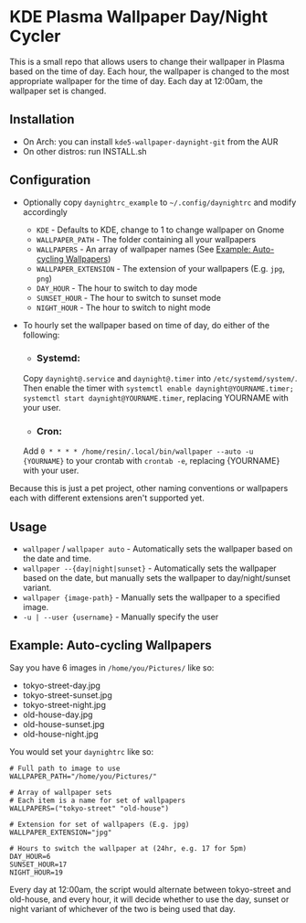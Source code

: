 # KDE Plasma Wallpaper Day/Night Cycler
This is a small repo that allows users to change their wallpaper in Plasma based on the time of day. Each hour, the wallpaper is changed to the most appropriate wallpaper for the time of day. Each day at 12:00am, the wallpaper set is changed.

## Installation
* On Arch: you can install `kde5-wallpaper-daynight-git` from the AUR
* On other distros: run INSTALL.sh

## Configuration
* Optionally copy `daynightrc_example` to `~/.config/daynightrc` and modify accordingly
	* `KDE` - Defaults to KDE, change to 1 to change wallpaper on Gnome
    * `WALLPAPER_PATH` - The folder containing all your wallpapers
	* `WALLPAPERS` - An array of wallpaper names (See [Example: Auto-cycling Wallpapers](#example-auto-cycling-wallpapers))
	* `WALLPAPER_EXTENSION` - The extension of your wallpapers (E.g. `jpg`, `png`)
	* `DAY_HOUR` - The hour to switch to day mode
	* `SUNSET_HOUR` - The hour to switch to sunset mode
	* `NIGHT_HOUR` - The hour to switch to night mode
* To hourly set the wallpaper based on time of day, do either of the following:
    * ### Systemd:

    Copy `daynight@.service` and `daynight@.timer` into `/etc/systemd/system/`. Then enable the timer with `systemctl enable daynight@YOURNAME.timer; systemctl start daynight@YOURNAME.timer`, replacing YOURNAME with your user.
    * ### Cron:

    Add `0 * * * * /home/resin/.local/bin/wallpaper --auto -u {YOURNAME}` to your crontab with `crontab -e`, replacing {YOURNAME} with your user.

Because this is just a pet project, other naming conventions or wallpapers each with different extensions aren't supported yet.
## Usage
* `wallpaper` / `wallpaper auto` - Automatically sets the wallpaper based on the date and time.
* `wallpaper --{day|night|sunset}` - Automatically sets the wallpaper based on the date, but manually sets the wallpaper to day/night/sunset variant.
* `wallpaper {image-path}` - Manually sets the wallpaper to a specified image.
* `-u | --user {username}` - Manually specify the user

## Example: Auto-cycling Wallpapers
Say you have 6 images in `/home/you/Pictures/` like so:
* tokyo-street-day.jpg
* tokyo-street-sunset.jpg
* tokyo-street-night.jpg
* old-house-day.jpg
* old-house-sunset.jpg
* old-house-night.jpg

You would set your `daynightrc` like so:
```
# Full path to image to use
WALLPAPER_PATH="/home/you/Pictures/"

# Array of wallpaper sets
# Each item is a name for set of wallpapers
WALLPAPERS=("tokyo-street" "old-house")

# Extension for set of wallpapers (E.g. jpg)
WALLPAPER_EXTENSION="jpg"

# Hours to switch the wallpaper at (24hr, e.g. 17 for 5pm)
DAY_HOUR=6
SUNSET_HOUR=17
NIGHT_HOUR=19
```
Every day at 12:00am, the script would alternate between tokyo-street and old-house, and every hour, it will decide whether to use the day, sunset or night variant of whichever of the two is being used that day.
